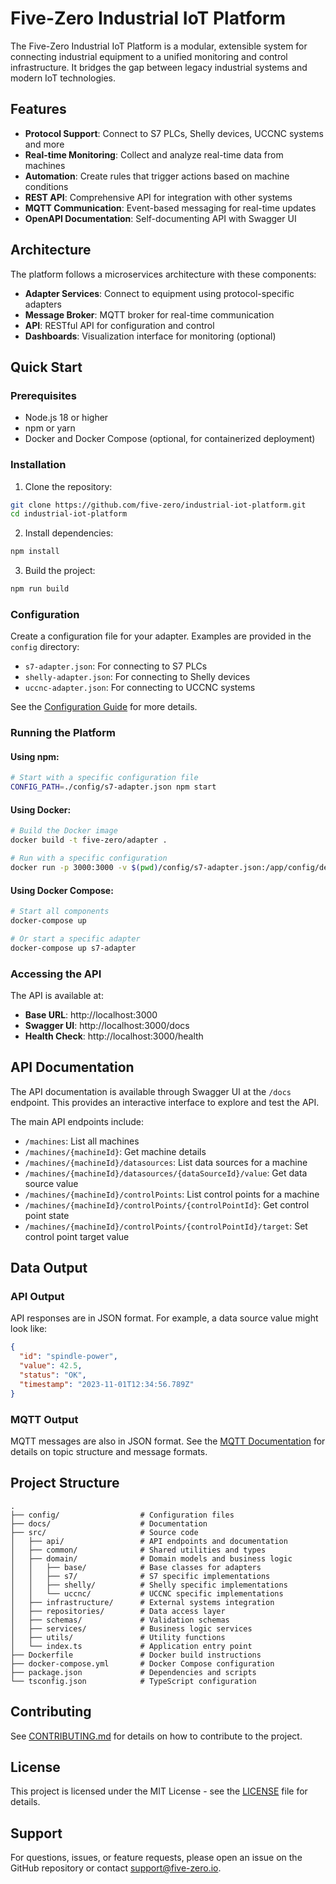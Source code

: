 # Five-Zero Industrial IoT Platform

The Five-Zero Industrial IoT Platform is a modular, extensible system for connecting industrial equipment to a unified monitoring and control infrastructure. It bridges the gap between legacy industrial systems and modern IoT technologies.

## Features

- **Protocol Support**: Connect to S7 PLCs, Shelly devices, UCCNC systems and more
- **Real-time Monitoring**: Collect and analyze real-time data from machines
- **Automation**: Create rules that trigger actions based on machine conditions
- **REST API**: Comprehensive API for integration with other systems
- **MQTT Communication**: Event-based messaging for real-time updates
- **OpenAPI Documentation**: Self-documenting API with Swagger UI

## Architecture

The platform follows a microservices architecture with these components:

- **Adapter Services**: Connect to equipment using protocol-specific adapters
- **Message Broker**: MQTT broker for real-time communication
- **API**: RESTful API for configuration and control
- **Dashboards**: Visualization interface for monitoring (optional)

## Quick Start

### Prerequisites

- Node.js 18 or higher
- npm or yarn
- Docker and Docker Compose (optional, for containerized deployment)

### Installation

1. Clone the repository:

```bash
git clone https://github.com/five-zero/industrial-iot-platform.git
cd industrial-iot-platform
```

2. Install dependencies:

```bash
npm install
```

3. Build the project:

```bash
npm run build
```

### Configuration

Create a configuration file for your adapter. Examples are provided in the `config` directory:

- `s7-adapter.json`: For connecting to S7 PLCs
- `shelly-adapter.json`: For connecting to Shelly devices
- `uccnc-adapter.json`: For connecting to UCCNC systems

See the [Configuration Guide](./docs/configuration.md) for more details.

### Running the Platform

#### Using npm:

```bash
# Start with a specific configuration file
CONFIG_PATH=./config/s7-adapter.json npm start
```

#### Using Docker:

```bash
# Build the Docker image
docker build -t five-zero/adapter .

# Run with a specific configuration
docker run -p 3000:3000 -v $(pwd)/config/s7-adapter.json:/app/config/default.json five-zero/adapter
```

#### Using Docker Compose:

```bash
# Start all components
docker-compose up

# Or start a specific adapter
docker-compose up s7-adapter
```

### Accessing the API

The API is available at:

- **Base URL**: http://localhost:3000
- **Swagger UI**: http://localhost:3000/docs
- **Health Check**: http://localhost:3000/health

## API Documentation

The API documentation is available through Swagger UI at the `/docs` endpoint. This provides an interactive interface to explore and test the API.

The main API endpoints include:

- `/machines`: List all machines
- `/machines/{machineId}`: Get machine details
- `/machines/{machineId}/datasources`: List data sources for a machine
- `/machines/{machineId}/datasources/{dataSourceId}/value`: Get data source value
- `/machines/{machineId}/controlPoints`: List control points for a machine
- `/machines/{machineId}/controlPoints/{controlPointId}`: Get control point state
- `/machines/{machineId}/controlPoints/{controlPointId}/target`: Set control point target value

## Data Output

### API Output

API responses are in JSON format. For example, a data source value might look like:

```json
{
  "id": "spindle-power",
  "value": 42.5,
  "status": "OK",
  "timestamp": "2023-11-01T12:34:56.789Z"
}
```

### MQTT Output

MQTT messages are also in JSON format. See the [MQTT Documentation](./docs/mqtt.md) for details on topic structure and message formats.

## Project Structure

```
.
├── config/                  # Configuration files
├── docs/                    # Documentation
├── src/                     # Source code
│   ├── api/                 # API endpoints and documentation
│   ├── common/              # Shared utilities and types
│   ├── domain/              # Domain models and business logic
│   │   ├── base/            # Base classes for adapters
│   │   ├── s7/              # S7 specific implementations
│   │   ├── shelly/          # Shelly specific implementations
│   │   └── uccnc/           # UCCNC specific implementations
│   ├── infrastructure/      # External systems integration
│   ├── repositories/        # Data access layer
│   ├── schemas/             # Validation schemas
│   ├── services/            # Business logic services
│   ├── utils/               # Utility functions
│   └── index.ts             # Application entry point
├── Dockerfile               # Docker build instructions
├── docker-compose.yml       # Docker Compose configuration
├── package.json             # Dependencies and scripts
└── tsconfig.json            # TypeScript configuration
```

## Contributing

See [CONTRIBUTING.md](./CONTRIBUTING.md) for details on how to contribute to the project.

## License

This project is licensed under the MIT License - see the [LICENSE](./LICENSE) file for details.

## Support

For questions, issues, or feature requests, please open an issue on the GitHub repository or contact support@five-zero.io.
